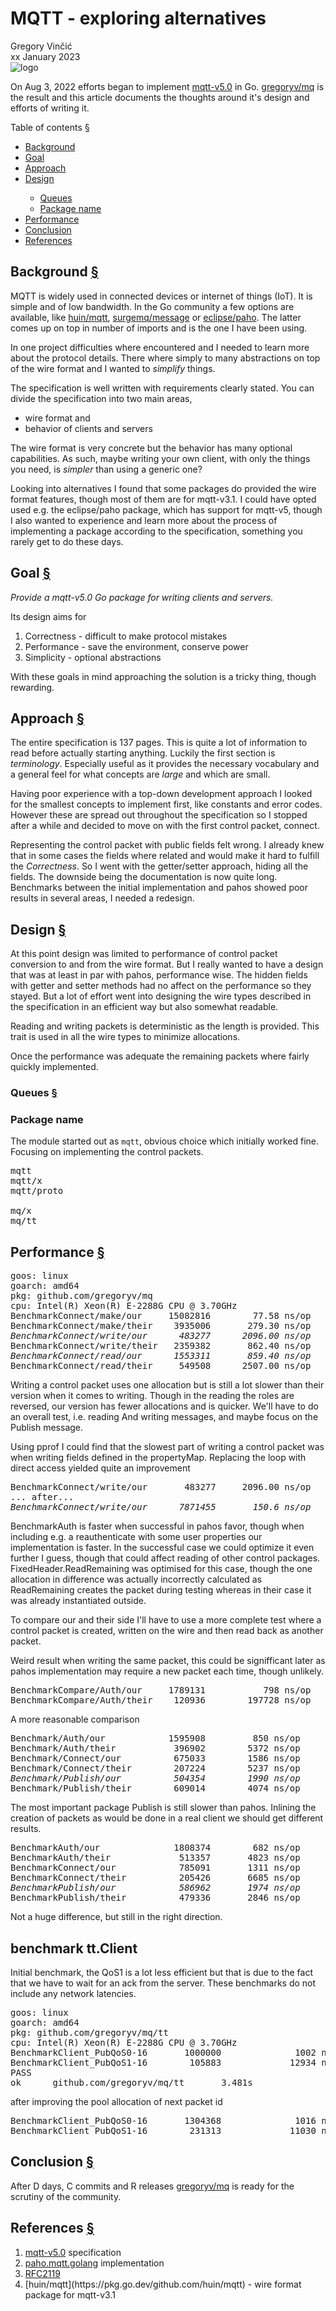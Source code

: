 <a name="top"></a>

# MQTT - exploring alternatives

<div id="about">
Gregory Vin&ccaron;i&cacute;<br>
xx January 2023
</div>

<img src="logo.svg" alt="logo" />


On Aug 3, 2022 efforts began to implement <a
href="https://docs.oasis-open.org/mqtt/mqtt/v5.0/os/mqtt-v5.0-os.html">mqtt-v5.0</a>
in Go. [gregoryv/mq](https://github.com/gregoryv/mq) is the
result and this article documents the thoughts around it's design and
efforts of writing it.

<a name="toc"></a>
<div class="anchored">Table of contents <a class="link" href="#toc">§</a></div>
<nav>
	<ul>
		<li><a href="#background">Background</a></li>
		<li><a href="#goal">Goal</a></li>
		<li><a href="#approach">Approach</a></li>
		<li><a href="#design">Design</a></li>
		<ul>
			<li><a href="#queues">Queues</a></li>
			<li><a href="#packageName">Package name</a></li>
		</ul>
		<li><a href="#performance">Performance</a></li>
		<li><a href="#conclusion">Conclusion</a></li>
		<li><a href="#references">References</a></li>
	</ul>
</nav>

<a name="background"></a>
## Background <a class="link" href="#background">§</a>

MQTT is widely used in connected devices or internet of things
(IoT). It is simple and of low bandwidth. In the Go community a few
options are available,
like
[huin/mqtt](https://pkg.go.dev/github.com/huin/mqtt),
[surgemq/message](https://pkg.go.dev/github.com/surgemq/message)
or
[eclipse/paho](https://github.com/eclipse/paho.mqtt.golang).
The latter comes up on top in number of imports and is the one I have
been using.

In one project difficulties where encountered and I needed to learn
more about the protocol details. There where simply to many
abstractions on top of the wire format and I wanted to *simplify*
things. 

The specification is well written with requirements clearly stated.
You can divide the specification into two main areas, 

- wire format and 
- behavior of clients and servers

The wire format is very concrete but the behavior has many optional
capabilities. As such, maybe writing your own client, with only the
things you need, is *simpler* than using a generic one?

Looking into alternatives I found that some packages do provided the
wire format features, though most of them are for mqtt-v3.1.  I could
have opted used e.g. the eclipse/paho package, which has support for
mqtt-v5, though I also wanted to experience and learn more about the
process of implementing a package according to the specification,
something you rarely get to do these days.



<a name="goal"></a>
## Goal <a class="link" href="#goal">§</a>

*Provide a mqtt-v5.0 Go package for writing clients and
servers.*

Its design aims for

1. Correctness - difficult to make protocol mistakes
2. Performance - save the environment, conserve power
3. Simplicity - optional abstractions

With these goals in mind approaching the solution is a tricky thing,
though rewarding.



<a name="approach"></a>
## Approach <a class="link" href="#approach">§</a>

The entire specification is 137 pages. This is quite a lot of
information to read before actually starting anything. Luckily the
first section is *terminology*. Especially useful as it provides the
necessary vocabulary and a general feel for what concepts are
*large* and which are small.

Having poor experience with a top-down development approach I looked
for the smallest concepts to implement first, like constants and error
codes. However these are spread out throughout the specification so I
stopped after a while and decided to move on with the first control
packet, connect. 

Representing the control packet with public fields felt wrong.  I
already knew that in some cases the fields where related and would
make it hard to fulfill the *Correctness*. So I went with the
getter/setter approach, hiding all the fields. The downside being the
documentation is now quite long. Benchmarks between the initial
implementation and pahos showed poor results in several areas, I
needed a redesign.



<a name="design"></a>
## Design <a class="link" href="#design">§</a>

At this point design was limited to performance of control packet
conversion to and from the wire format. But I really wanted to
have a design that was at least in par with pahos, performance wise.
The hidden fields with getter and setter methods had no affect on the
performance so they stayed. But a lot of effort went into designing
the wire types described in the specification in an efficient way but
also somewhat readable. 

Reading and writing packets is deterministic as the length is
provided.  This trait is used in all the wire types to minimize
allocations.

Once the performance was adequate the remaining packets where fairly
quickly implemented.

<a name="queues"></a>
### Queues <a class="link" href="#queues">§</a>

### Package name

The module started out as <code>mqtt</code>, obvious choice which initially worked fine.
Focusing on implementing the control packets.

<pre>
mqtt
mqtt/x
mqtt/proto

mq/x
mq/tt
</pre>

<a name="performance"></a>
## Performance <a class="link" href="#performance">§</a>

<pre>
goos: linux
goarch: amd64
pkg: github.com/gregoryv/mq
cpu: Intel(R) Xeon(R) E-2288G CPU @ 3.70GHz
BenchmarkConnect/make/our     15082816        77.58 ns/op      24 B/op       3 allocs/op
BenchmarkConnect/make/their    3935006       279.30 ns/op     512 B/op       5 allocs/op
<em>BenchmarkConnect/write/our      483277      2096.00 ns/op     48 B/op       1 allocs/op</em>
BenchmarkConnect/write/their   2359382       862.40 ns/op     368 B/op      10 allocs/op
<em>BenchmarkConnect/read/our      1553311       859.40 ns/op    440 B/op       8 allocs/op</em>
BenchmarkConnect/read/their     549508      2507.00 ns/op    3288 B/op      24 allocs/op
</pre>

Writing a control packet uses one allocation but is still a lot slower
than their version when it comes to writing. Though in the reading the
roles are reversed, our version has fewer allocations and is quicker.
We'll have to do an overall test, i.e. reading And writing messages,
and maybe focus on the Publish message.


Using pprof I could find that the slowest part of writing a control
packet was when writing fields defined in the propertyMap. Replacing
the loop with direct access yielded quite an improvement

<pre>
BenchmarkConnect/write/our       483277     2096.00 ns/op      48 B/op       1 allocs/op
... after...
<em>BenchmarkConnect/write/our      7871455       150.6 ns/op      48 B/op       1 allocs/op</em>
</pre>


BenchmarkAuth is faster when successful in pahos favor, though when
including e.g. a reauthenticate with some user properties our
implementation is faster. In the successful case we could optimize it
even further I guess, though that could affect reading of other
control packages. FixedHeader.ReadRemaining was optimised for this
case, though the one allocation in difference was actually incorrectly
calculated as ReadRemaining creates the packet during testing whereas
in their case it was already instantiated outside.

To compare our and their side I'll have to use a more complete test
where a control packet is created, written on the wire and then read
back as another packet.

Weird result when writing the same packet, this could be signifficant
later as pahos implementation may require a new packet each time,
though unlikely.

<pre>
BenchmarkCompare/Auth/our     1789131           798 ns/op       232 B/op   16 allocs/op
BenchmarkCompare/Auth/their    120936        197728 ns/op   1063672 B/op   22 allocs/op
</pre>


A more reasonable comparison

<pre>
Benchmark/Auth/our            1595908         850 ns/op       296 B/op     18 allocs/op
Benchmark/Auth/their           396902        5372 ns/op      4208 B/op     43 allocs/op
Benchmark/Connect/our          675033        1586 ns/op       880 B/op     16 allocs/op
Benchmark/Connect/their        207224        5237 ns/op      5552 B/op     50 allocs/op
<em>Benchmark/Publish/our          504354        1990 ns/op       880 B/op     32 allocs/op</em>
Benchmark/Publish/their        609014        4074 ns/op      4064 B/op     41 allocs/op
</pre>

The most important package Publish is still slower than
pahos. Inlining the creation of packets as would be done in a real
client we should get different results.

<pre>
BenchmarkAuth/our              1808374        682 ns/op      264 B/op      17 allocs/op
BenchmarkAuth/their             513357       4823 ns/op     4208 B/op      43 allocs/op
BenchmarkConnect/our            785091       1311 ns/op      880 B/op      16 allocs/op
BenchmarkConnect/their          205426       6685 ns/op     5552 B/op      50 allocs/op
<em>BenchmarkPublish/our            586962       1974 ns/op      688 B/op      31 allocs/op</em>
BenchmarkPublish/their          479336       2846 ns/op     4064 B/op      41 allocs/op
</pre>

Not a huge difference, but still in the right direction.



## benchmark tt.Client

Initial benchmark, the QoS1 is a lot less efficient but that is due to
the fact that we have to wait for an ack from the server. These
benchmarks do not include any network latencies.

<pre>
goos: linux
goarch: amd64
pkg: github.com/gregoryv/mq/tt
cpu: Intel(R) Xeon(R) E-2288G CPU @ 3.70GHz
BenchmarkClient_PubQoS0-16       1000000              1002 ns/op             560 B/op         11 allocs/op
BenchmarkClient_PubQoS1-16        105883             12934 ns/op            1072 B/op         24 allocs/op
PASS
ok      github.com/gregoryv/mq/tt       3.481s
</pre>

after improving the pool allocation of next packet id

<pre>
BenchmarkClient_PubQoS0-16       1304368              1016 ns/op             560 B/op         11 allocs/op
BenchmarkClient_PubQoS1-16        231313             11030 ns/op            1072 B/op         24 allocs/op
</pre>

<a name="conclusion"></a>
## Conclusion <a class="link" href="#conclusion">§</a>

After D days, C commits and R
releases [gregoryv/mq](https://github.com/gregoryv/mq) is ready for
the scrutiny of the community.

<a name="references"></a>
## References <a class="link" href="#references">§</a>

<ol>
	<li><a href="https://docs.oasis-open.org/mqtt/mqtt/v5.0/os/mqtt-v5.0-os.html">mqtt-v5.0</a> specification</li>
	<li><a href="https://pkg.go.dev/github.com/eclipse/paho.mqtt.golang">paho.mqtt.golang</a> implementation</li>
	<li><a href="http://www.rfc-editor.org/info/rfc2119">RFC2119</a></li>
	<li>[huin/mqtt](https://pkg.go.dev/github.com/huin/mqtt) - wire format package for mqtt-v3.1</li>
</ol>
